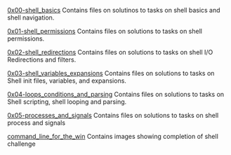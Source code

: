 [0x00-shell_basics](./0x00-shell_basics/) Contains files on solutinos to tasks on shell basics and shell navigation.

[0x01-shell_permissions](./0x01-shell_permissions/) Contains files on solutions to tasks on shell permissions.

[0x02-shell_redirections](./0x02-shell_redirections/) Contains files on solutions to tasks on shell I/O Redirections and filters.

[0x03-shell_variables_expansions](./0x03-shell_variables_expansions/) Contains files on solutions to tasks on Shell init files, variables, and expansions.

[0x04-loops_conditions_and_parsing](./0x04-loops_conditions_and_parsing/) Contains files on solutions to tasks on Shell scripting, shell looping and parsing.

[0x05-processes_and_signals](./0x05-processes_and_signals/) Contains files on solutions to tasks on shell process and signals

[command_line_for_the_win](./command_line_for_the_win/) Contains images showing completion of shell challenge

